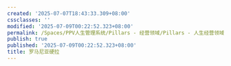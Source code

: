 ```yaml
---
created: '2025-07-07T18:43:33.309+08:00'
cssclasses: ''
modified: '2025-07-09T00:22:52.323+08:00'
permalink: /Spaces/PPV人生管理系统/Pillars - 经营领域/Pillars - 人生经营领域/运动/增肌减脂计划/力量训练动作库/罗马尼亚硬拉.md
publish: true
published: '2025-07-09T00:22:52.323+08:00'
title: 罗马尼亚硬拉
---
```

